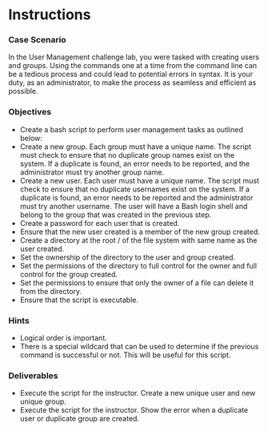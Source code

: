 # Instructions
### Case Scenario
In the User Management challenge lab, you were tasked with creating users and groups. Using the commands one at a time from the command line can be a tedious process and could lead to potential errors in syntax. It is your duty, as an administrator, to make the process as seamless and efficient as possible.

### Objectives
* Create a bash script to perform user management tasks as outlined below:
* Create a new group. Each group must have a unique name. The script must check to ensure that no duplicate group names exist on the system. If a duplicate is found, an error needs to be reported, and the administrator must try another group name. 
* Create a new user. Each user must have a unique name. The script must check to ensure that no duplicate usernames exist on the system. If a duplicate is found, an error needs to be reported and the administrator must try another username. The user will have a Bash login shell and belong to the group that was created in the previous step.
* Create a password for each user that is created.
* Ensure that the new user created is a member of the new group created.
* Create a directory at the root / of the file system with same name as the user created. 
* Set the ownership of the directory to the user and group created. 
* Set the permissions of the directory to full control for the owner and full control for the group created. 
* Set the permissions to ensure that only the owner of a file can delete it from the directory. 
* Ensure that the script is executable.


### Hints
* Logical order is important.
* There is a special wildcard that can be used to determine if the previous command is successful or not. This will be useful for this script.

### Deliverables
* Execute the script for the instructor. Create a new unique user and new unique group.
* Execute the script for the instructor. Show the error when a duplicate user or duplicate group are created.
